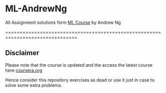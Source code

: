 # ML-AndrewNg

All Assignment solutions form [ML Course](https://www.coursera.org/learn/machine-learning/home/welcome) by Andrew Ng

===============================================================================

## Disclaimer

Please note that the course is updated and the access the latest course here [coursera.org](https://www.coursera.org/specializations/machine-learning-introduction)

Hence consider this repository exercises as dead or use it just in case to solve some extra problems.
